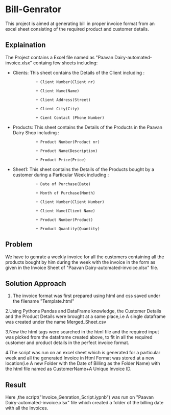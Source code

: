 # Bill-Genrator
This project is aimed at generating bill in proper invoice format from an excel sheet consisting of the required product and customer details.

## Explaination

The Project contains a Excel file named as "Paavan Dairy-automated-invoice.xlsx" containg few sheets including:

+ Clients: This sheet contains the Details of the Client including :

                + Client Number(Client nr)
                
                + Client Name(Name)
                
                + Client Address(Street)
                
                + Client City(City)
                
                + Cient Contact (Phone Number)
        
+ Products: This sheet contains the Details of the Products in the Paavan Dairy Shop including :

                + Product Number(Product nr)
                
                + Product Name(Description)
                
                + Product Price(Price)
                
+ Sheet1: This sheet contains the Details of the Products bought by a customer during a Particular Week including :

                + Date of Purchase(Date)
                
                + Month of Purchase(Month)
                
                + Client Number(Client Number)
                
                + Client Name(Client Name)
                
                + Product Number(Product)
                
                + Product Quantity(Quantity)
                
 ## Problem 
 
 We have to genrate a weekly invoice for all the  customers containing all the products bought by him during the week with the invoice in the form as given in the Invoice Sheet of "Paavan Dairy-automated-invoice.xlsx" file.
 
 ## Solution Approach
 
 1. The invoice format was first prepared using html and css saved under the filename "Template.html"
 
 2.Using Pythons Pandas and DataFrame knowledge, the Customer Details and the Product Details were brought at a same place,i.e A
   single dataframe was created under the name Merged_Sheet.csv
   
 3.Now the html tags were searched in the html file and the required input was picked from the dataframe created above, to fit 
   in all the required customer and product details in the perfect invoice format.
   
 4.The script was run on an excel sheet which is generated for a particular week and all the generated Invoice in Html Format
   was stored at a new location(i.e A new Folder with the Date of Billing as the Folder Name) with the html file named as
   CustomerName+A Unique Invoice ID.
  
  
  ## Result
  Here ,the script("Invoice_Genration_Script.iypnb") was run on "Paavan Dairy-automated-invoice.xlsx" file which created a 
  folder of the billing date with all the Invoices.

